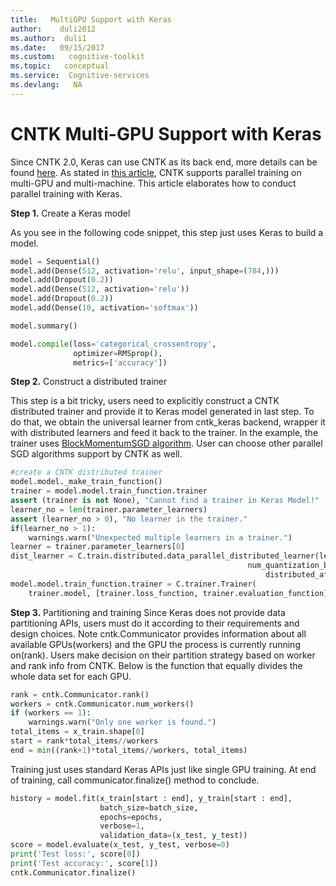 ```yaml
---
title:   MultiGPU Support with Keras
author:    duli2012
ms.author:  duli1
ms.date:   09/15/2017
ms.custom:   cognitive-toolkit
ms.topic:   conceptual
ms.service:  Cognitive-services
ms.devlang:   NA
---
```


# CNTK Multi-GPU Support with Keras

Since CNTK 2.0, Keras can use CNTK as its back end, more details can be found [here](./using-cntk-with-keras.md). 
As stated in [this article](./Multiple-GPUs-and-machines), CNTK supports parallel training on multi-GPU and multi-machine. This article elaborates how to conduct
parallel training with Keras.

**Step 1.** Create a Keras model

As you see in the following code snippet, this step just uses Keras to build a model. 
```python
model = Sequential()
model.add(Dense(512, activation='relu', input_shape=(784,)))
model.add(Dropout(0.2))
model.add(Dense(512, activation='relu'))
model.add(Dropout(0.2))
model.add(Dense(10, activation='softmax'))

model.summary()

model.compile(loss='categorical_crossentropy',
              optimizer=RMSprop(),
              metrics=['accuracy'])
```

**Step 2.** Construct a distributed trainer

This step is a bit tricky, users need to explicitly construct a CNTK distributed trainer and provide it to Keras model generated in last step. To do that, we obtain the
universal learner from cntk_keras backend, wrapper it with distributed learners and feed it back to the trainer. In the example, the trainer
uses [BlockMomentumSGD algorithm](./Multiple-GPUs-and-machines#6-block-momentum-sgd). User can choose other parallel SGD algorithms support by CNTK as well.
```python
#create a CNTK distributed trainer
model.model._make_train_function()
trainer = model.model.train_function.trainer
assert (trainer is not None), "Cannot find a trainer in Keras Model!"
learner_no = len(trainer.parameter_learners)
assert (learner_no > 0), "No learner in the trainer."
if(learner_no > 1):
    warnings.warn("Unexpected multiple learners in a trainer.")
learner = trainer.parameter_learners[0]
dist_learner = C.train.distributed.data_parallel_distributed_learner(learner,
                                                     num_quantization_bits=32,
                                                         distributed_after=0)
model.model.train_function.trainer = C.trainer.Trainer(
    trainer.model, [trainer.loss_function, trainer.evaluation_function], [dist_learner])
```

**Step 3.** Partitioning and training 
Since Keras does not provide data partitioning APIs, users must do it according to their requirements and design choices. Note cntk.Communicator provides information 
about all available GPUs(workers) and the GPU the process is currently running on(rank). Users make decision on their partition strategy based on worker and rank info 
from CNTK. Below is the function that equally divides the whole data set for each GPU. 

```python
rank = cntk.Communicator.rank()
workers = cntk.Communicator.num_workers()
if (workers == 1):
    warnings.warn("Only one worker is found.")
total_items = x_train.shape[0]
start = rank*total_items//workers
end = min((rank+1)*total_items//workers, total_items)
```

Training just uses standard Keras APIs just like single GPU training. At end of training, call communicator.finalize() method to conclude.
```python
history = model.fit(x_train[start : end], y_train[start : end],
                    batch_size=batch_size,
                    epochs=epochs,
                    verbose=1,
                    validation_data=(x_test, y_test))
score = model.evaluate(x_test, y_test, verbose=0)
print('Test loss:', score[0])
print('Test accuracy:', score[1])
cntk.Communicator.finalize()
```

